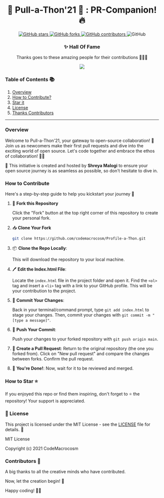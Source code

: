 <div align="center">

# 🌟 Pull-a-Thon'21 🎉 : PR-Companion! 🔥

</div>
<p align="center">
  <a href="https://github.com/CodeMacrocosm/Pull-a-Thon/stargazers">
    <img src="https://img.shields.io/github/stars/CodeMacrocosm/Pull-a-Thon?style=flat-square" alt="GitHub stars">
  </a>
  <a href="https://github.com/CodeMacrocosm/Pull-a-Thon/network">
    <img src="https://img.shields.io/github/forks/CodeMacrocosm/Pull-a-Thon?style=flat-square" alt="GitHub forks">
  </a>
  <a href="https://github.com/codemacrocosm/Pull-a-Thon/graphs/contributors">
    <img src="https://img.shields.io/github/contributors/codemacrocosm/Pull-a-Thon.svg" alt="GitHub contributors">
  </a>
  <img src="https://img.shields.io/github/license/CodeMacrocosm/Pull-a-Thon" alt="GitHub">
</p>

<div align="center">

### ✨ Hall Of Fame

Thanks goes to these amazing people for their contributions 🎉🎉🎉

<a href="https://github.com/codeMacrocosm/Pull-a-Thon/graphs/contributors">
  <img src="https://contrib.rocks/image?repo=codeMacrocosm/Pull-a-Thon-21" />
</a>

</div>

### Table of Contents 📚

1. [Overview](#overview)
3. [How to Contribute?](#how-to-contribute)
4. [Star it](#how-to-star-)
5. [License](#-license)
6. [Thanks Contributors](#contributors-)

---

### Overview

Welcome to Pull-a-Thon'21, your gateway to open-source collaboration! 🎉 Join us as newcomers make their first pull requests and dive into the exciting world of open source. Let's code together and embrace the ethos of collaboration! 🌟🙌

🌟 This initiative is created and hosted by **Shreya Malogi** to ensure your open source journey is as seamless as possible, so don't hesitate to dive in.

### How to Contribute 

Here's a step-by-step guide to help you kickstart your journey 🚀 

1. 🍴 **Fork this Repository** 

   Click the "Fork" button at the top right corner of this repository to create your personal fork.

2. 📥 **Clone Your Fork** 

   ```bash
   git clone https://github.com/codemacrocosm/Profile-a-Thon.git
   ```

3. 📦 **Clone the Repo Locally**:
   
   This will download the repository to your local machine.


4. 🖊️ **Edit the Index.html File**:

   Locate the `index.html` file in the project folder and open it. Find the `<ol>` tag and insert a `<li>` tag with a link to your GitHub profile. This will be your contribution to the project.

5. 💼 **Commit Your Changes**:
  
    Back in your terminal/command prompt, type `git add index.html` to stage your changes. Then, commit your changes with `git commit -m "[type a message]"`.

6. 🚀 **Push Your Commit**:

    Push your changes to your forked repository with `git push origin main`.

7. 🔄 **Create a Pull Request**:
      Return to the original repository (the one you forked from). Click on "New pull request" and compare the changes between forks. Confirm the pull request.

8. 🎉 **You're Done!**:
    Now, wait for it to be reviewed and merged.

### How to Star ⭐

If you enjoyed this repo or find them inspiring, don't forget to ⭐ the repository! Your support is appreciated.

### 📄 License

This project is licensed under the MIT License - see the [LICENSE](LICENSE) file for details. 📜

MIT License

Copyright (c) 2021 CodeMacrocosm


### Contributors 🙌

A big thanks to all the creative minds who have contributed.

Now, let the creation begin! 🎨

Happy coding! 🚀🎉